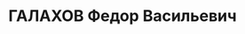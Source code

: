 ---
title: ГАЛАХОВ Федор Васильевич
description: "Род. в 1890, Пенза, русский, обр.: высшее, б/п. Проживал: Томск. ТИИ,\
  \ профессор [кафедры маркшейдерии] \n  Арестован 29.08.1936. Обв.: троцк. фаш-терр.\
  \ орг-я. Приговор: 25.04.1937 – ВМН. Расстрелян 28.04.1937. \n  Реабилитирован 09.01.1957"
---